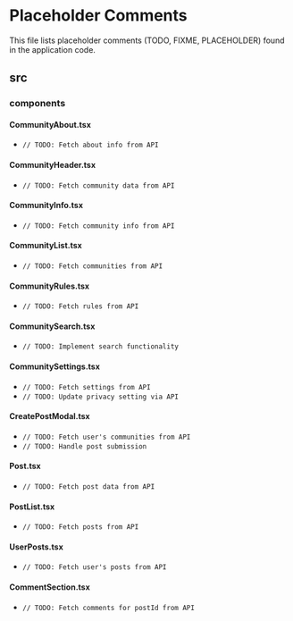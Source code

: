 # Placeholder Comments

This file lists placeholder comments (TODO, FIXME, PLACEHOLDER) found in the application code.

## src

### components

#### CommunityAbout.tsx

- `// TODO: Fetch about info from API`

#### CommunityHeader.tsx

- `// TODO: Fetch community data from API`

#### CommunityInfo.tsx

- `// TODO: Fetch community info from API`

#### CommunityList.tsx

- `// TODO: Fetch communities from API`

#### CommunityRules.tsx

- `// TODO: Fetch rules from API`

#### CommunitySearch.tsx

- `// TODO: Implement search functionality`

#### CommunitySettings.tsx

- `// TODO: Fetch settings from API`
- `// TODO: Update privacy setting via API`

#### CreatePostModal.tsx

- `// TODO: Fetch user's communities from API`
- `// TODO: Handle post submission`

#### Post.tsx

- `// TODO: Fetch post data from API`

#### PostList.tsx

- `// TODO: Fetch posts from API`

#### UserPosts.tsx

- `// TODO: Fetch user's posts from API`

#### CommentSection.tsx

- `// TODO: Fetch comments for postId from API`